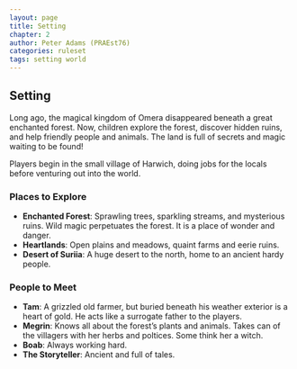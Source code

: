 ```yaml
---
layout: page
title: Setting
chapter: 2
author: Peter Adams (PRAEst76)
categories: ruleset
tags: setting world
---
```

## Setting

Long ago, the magical kingdom of Omera disappeared beneath a great enchanted forest. Now, children explore the forest, discover hidden ruins, and help friendly people and animals. The land is full of secrets and magic waiting to be found!

Players begin in the small village of Harwich, doing jobs for the locals before venturing out into the world.

### Places to Explore

- **Enchanted Forest**: Sprawling trees, sparkling streams, and mysterious ruins. Wild magic perpetuates the forest. It is a place of wonder and danger.
- **Heartlands**: Open plains and meadows, quaint farms and eerie ruins.
- **Desert of Suriia**: A huge desert to the north, home to an ancient hardy people.

### People to Meet

- **Tam**: A grizzled old farmer, but buried beneath his weather exterior is a heart of gold. He acts like a surrogate father to the players.
- **Megrin**: Knows all about the forest’s plants and animals. Takes can of the villagers with her herbs and poltices. Some think her a witch.
- **Boab**: Always working hard.
- **The Storyteller**: Ancient and full of tales.
